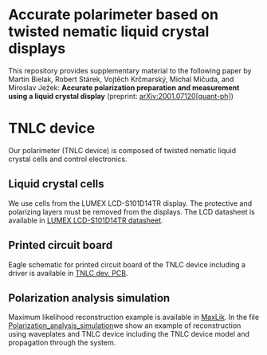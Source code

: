 # Accurate polarimeter based on twisted nematic liquid crystal displays
This repository provides supplementary material to the following paper by Martin Bielak, Robert Stárek, Vojtěch Krčmarský, Michal Mičuda, and Miroslav Ježek:
**Accurate polarization preparation and measurement using a liquid crystal display** (preprint: [arXiv:2001.07120[quant-ph]](https://arxiv.org/abs/2001.07120))

# TNLC device
Our polarimeter (TNLC device) is composed of twisted nematic liquid crystal cells and control electronics.
## Liquid crystal cells
We use cells from the LUMEX LCD-S101D14TR display. The protective and polarizing layers must be removed from the displays. The LCD datasheet is available in [LUMEX LCD-S101D14TR datasheet](https://github.com/BielakM/polarimeter/tree/master/LUMEX%20LCD-S101D14TR%20datasheet).
## Printed circuit board
Eagle schematic for printed circuit board of the TNLC device including a driver is available in [TNLC dev. PCB](https://github.com/BielakM/polarimeter_DEMO/blob/master/TNLC%20dev.%20PCB).
## Polarization analysis simulation
Maximum likelihood reconstruction example is available in [MaxLik](https://github.com/BielakM/polarimeter/tree/master/MaxLik).
In the file [Polarization_analysis_simulation](https://github.com/BielakM/polarimeter/tree/master/Polarization_analysis_simulation)we show an example of reconstruction using waveplates and TNLC device including the TNLC device model and propagation through the system.
